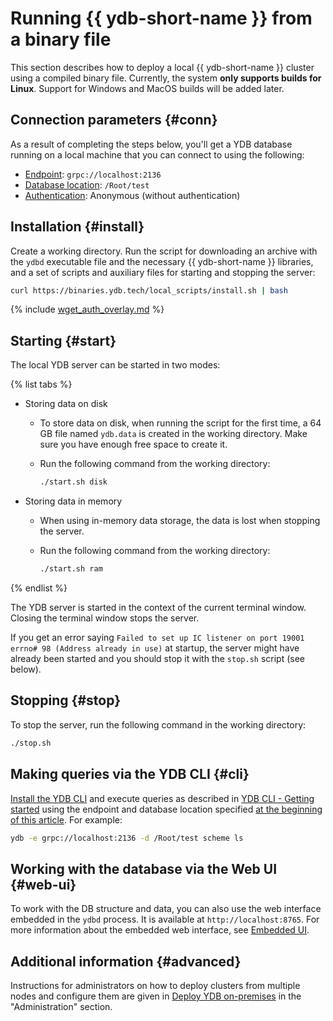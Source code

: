 # Running {{ ydb-short-name }} from a binary file

This section describes how to deploy a local {{ ydb-short-name }} cluster using a compiled binary file. Currently, the system **only supports builds for Linux**. Support for Windows and MacOS builds will be added later.

## Connection parameters {#conn}

As a result of completing the steps below, you'll get a YDB database running on a local machine that you can connect to using the following:

- [Endpoint](../../../concepts/connect.md#endpoint): `grpc://localhost:2136`
- [Database location](../../../concepts/connect.md#database): `/Root/test`
- [Authentication](../../../concepts/connect.md#auth-modes): Anonymous (without authentication)

## Installation {#install}

Create a working directory. Run the script for downloading an archive with the `ydbd` executable file and the necessary {{ ydb-short-name }} libraries, and a set of scripts and auxiliary files for starting and stopping the server:

```bash
curl https://binaries.ydb.tech/local_scripts/install.sh | bash
```

{% include [wget_auth_overlay.md](wget_auth_overlay.md) %}

## Starting {#start}

The local YDB server can be started in two modes:

{% list tabs %}

- Storing data on disk

  - To store data on disk, when running the script for the first time, a 64 GB file named `ydb.data` is created in the working directory. Make sure you have enough free space to create it.

  - Run the following command from the working directory:

    ```bash
    ./start.sh disk
    ```

- Storing data in memory

  - When using in-memory data storage, the data is lost when stopping the server.

  - Run the following command from the working directory:

    ```bash
    ./start.sh ram
    ```

{% endlist %}

The YDB server is started in the context of the current terminal window. Closing the terminal window stops the server.

If you get an error saying `Failed to set up IC listener on port 19001 errno# 98 (Address already in use)` at startup, the server might have already been started and you should stop it with the `stop.sh` script (see below).

## Stopping {#stop}

To stop the server, run the following command in the working directory:

```bash
./stop.sh
```

## Making queries via the YDB CLI {#cli}

[Install the YDB CLI](../../../reference/ydb-cli/install.md) and execute queries as described in [YDB CLI - Getting started](../../cli.md) using the endpoint and database location specified [at the beginning of this article](#conn). For example:

```bash
ydb -e grpc://localhost:2136 -d /Root/test scheme ls
```

## Working with the database via the Web UI {#web-ui}

To work with the DB structure and data, you can also use the web interface embedded in the `ydbd` process. It is available at `http://localhost:8765`. For more information about the embedded web interface, see [Embedded UI](../../../maintenance/embedded_monitoring/ydb_monitoring.md).

## Additional information {#advanced}

Instructions for administrators on how to deploy clusters from multiple nodes and configure them are given in [Deploy YDB on-premises](../../../deploy/manual/deploy-ydb-on-premises.md) in the "Administration" section.

